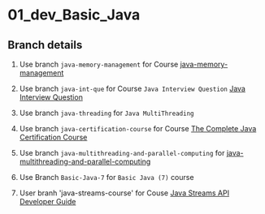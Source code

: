 # 01_dev_Basic_Java

## Branch details

1. Use branch `java-memory-management` for Course
 [java-memory-management](https://www.udemy.com/course/java-memory-management/)

2. Use branch `java-int-que` for Course `Java Interview Question` [Java Interview Question](https://www.journaldev.com/2366/core-java-interview-questions-and-answers)

3. Use branch `java-threading` for `Java MultiThreading`

4. Use branch `java-certification-course` for Course
 [ The Complete Java Certification Course](https://udemy.com/course/master-practical-java-development/learn/lecture/7831118#content) 

5. Use branch `java-multithreading-and-parallel-computing` for [java-multithreading-and-parallel-computing](https://udemy.com/course/multithreading-and-parallel-computing-in-java/)

6. Use Branch `Basic-Java-7` for `Basic Java (7)` course

7. User branh 'java-streams-course' for Couse [Java Streams API Developer Guide
](https://www.udemy.com/course/java-streams/)